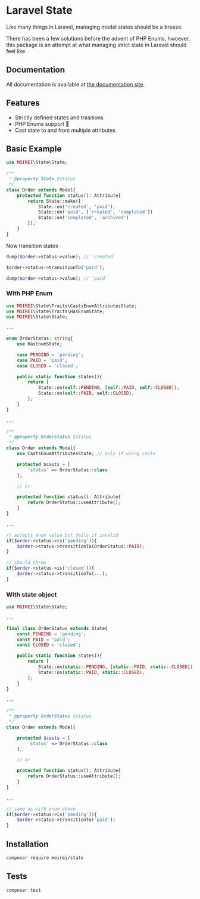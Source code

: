 # Laravel State

Like many things in Laravel, managing model states should be a breeze.

There has been a few solutions before the advent of PHP Enums, hwoever, this package is an attempt at what managing strict state in Laravel should feel like.

## Documentation

All documentation is available at [the documentation site](https://moirei.github.io/state).

## Features

- Strictly defined states and trasitions
- PHP Enums support 💪
- Cast state to and from multiple attributes

## Basic Example

```php
use MOIREI\State\State;

/**
 * @property State $status
 */
class Order extends Model{
    protected function status(): Attribute{
        return State::make([
            State::on('created', 'paid'),
            State::on('paid', ['created', 'completed'])
            State::on('completed', 'archived')
        ]);
    }
}
```

Now transition states

```php
dump($order->status->value); // `created`

$order->status->transitionTo('paid');

dump($order->status->value); // `paid`
```

### With PHP Enum

```php
use MOIREI\State\Traits\CastsEnumAttributesState;
use MOIREI\State\Traits\HasEnumState;
use MOIREI\State\State;

...

enum OrderStatus: string{
    use HasEnumState;

    case PENDING = 'pending';
    case PAID = 'paid';
    case CLOSED = 'closed';

    public static function states(){
        return [
            State::on(self::PENDING, [self::PAID, self::CLOSED]),
            State::on(self::PAID, self::CLOSED),
        ];
    }
}

...

/**
 * @property OrderStatus $status
 */
class Order extends Model{
    use CastsEnumAttributesState; // only if using casts

    protected $casts = [
        'status' => OrderStatus::class
    ];

    // or

    protected function status(): Attribute{
        return OrderStatus::useAttribute();
    }
}

...

// accepts enum value but fails if invalid
if($order->status->is('pending')){
    $order->status->transitionTo(OrderStatus::PAID);
}

// should throw
if($order->status->is('closed')){
    $order->status->transitionTo(...);
}
```

### With state object

```php
use MOIREI\State\State;

...

final class OrderStatus extends State{
    const PENDING = 'pending';
    const PAID = 'paid';
    const CLOSED = 'closed';

    public static function states(){
        return [
            State::on(static::PENDING, [static::PAID, static::CLOSED]),
            State::on(static::PAID, static::CLOSED),
        ];
    }
}

...

/**
 * @property OrderStatus $status
 */
class Order extends Model{

    protected $casts = [
        'status' => OrderStatus::class
    ];

    // or

    protected function status(): Attribute{
        return OrderStatus::useAttribute();
    }
}

...

// same as with enum above
if($order->status->is('pending')){
    $order->status->transitionTo('paid');
}
```

## Installation

```bash
composer require moirei/state
```

## Tests

```bash
composer test
```
